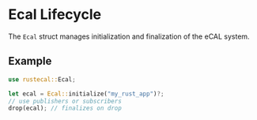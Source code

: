 # Ecal Lifecycle

The `Ecal` struct manages initialization and finalization of the eCAL system.

## Example

```rust
use rustecal::Ecal;

let ecal = Ecal::initialize("my_rust_app")?;
// use publishers or subscribers
drop(ecal); // finalizes on drop
```
